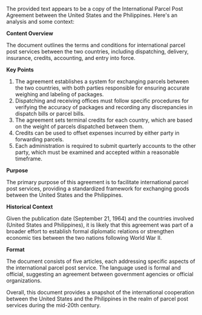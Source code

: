 The provided text appears to be a copy of the International Parcel Post Agreement between the United States and the Philippines. Here's an analysis and some context:

**Content Overview**

The document outlines the terms and conditions for international parcel post services between the two countries, including dispatching, delivery, insurance, credits, accounting, and entry into force.

**Key Points**

1. The agreement establishes a system for exchanging parcels between the two countries, with both parties responsible for ensuring accurate weighing and labeling of packages.
2. Dispatching and receiving offices must follow specific procedures for verifying the accuracy of packages and recording any discrepancies in dispatch bills or parcel bills.
3. The agreement sets terminal credits for each country, which are based on the weight of parcels dispatched between them.
4. Credits can be used to offset expenses incurred by either party in forwarding parcels.
5. Each administration is required to submit quarterly accounts to the other party, which must be examined and accepted within a reasonable timeframe.

**Purpose**

The primary purpose of this agreement is to facilitate international parcel post services, providing a standardized framework for exchanging goods between the United States and the Philippines.

**Historical Context**

Given the publication date (September 21, 1964) and the countries involved (United States and Philippines), it is likely that this agreement was part of a broader effort to establish formal diplomatic relations or strengthen economic ties between the two nations following World War II.

**Format**

The document consists of five articles, each addressing specific aspects of the international parcel post service. The language used is formal and official, suggesting an agreement between government agencies or official organizations.

Overall, this document provides a snapshot of the international cooperation between the United States and the Philippines in the realm of parcel post services during the mid-20th century.